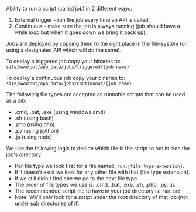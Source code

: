 Ability to run a script (called job) in 2 different ways:

1. External trigger - run the job every time an API is called.
2. Continuous - make sure the job is always running (job should have a while loop but when it goes down we bring it back up).

Jobs are deployed by copying them to the right place in the file-system (or using a designated API which will do the same).

To deploy a triggered job copy your binaries to:
```site/wwwroot/app_data/jobs/triggered/{job name}```

To deploy a continuous job copy your binaries to:
```site/wwwroot/app_data/jobs/continuous/{job name}```

The following file types are accepted as runnable scripts that can be used as a job:

* .cmd, .bat, .exe (using windows cmd)
* .sh (using bash)
* .php (using php)
* .py (using python)
* .js (using node)

We use the following logic to decide which file is the script to run in side the job's directory:

* Per file type we look first for a file named: ```run.{file type extension}```.
* If it doesn't exist we look for any other file with that {file type extension}.
* If we still didn't find one we go to the next file type.
* The order of file types we use is: .cmd, .bat, .exe, .sh, .php, .py, .js.
* The recommended script file to have in your job directory is: ```run.cmd```
* Note: We'll only look for a script under the root directory of that job (not under sub directories of it).
